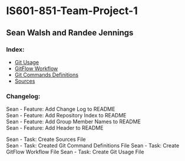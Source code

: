 # IS601-851-Team-Project-1

## Sean Walsh and Randee Jennings

### Index:
* [Git Usage](Git_Usage.md) 
* [GitFlow Workflow](Git_Flow.md) 
* [Git Commands Definitions](Git_Definitions.md) 
* [Sources](Sources.md) 

### Changelog:

Sean - Feature: Add Change Log to README  
Sean - Feature: Add Repository Index to README  
Sean - Feature: Add Group Member Names to README  
Sean - Feature: Add Header to README

Sean - Task: Create Sources File  
Sean - Task: Created Git Command Definitions File
Sean - Task: Create GitFlow Workflow  File
Sean - Task: Create Git Usage File